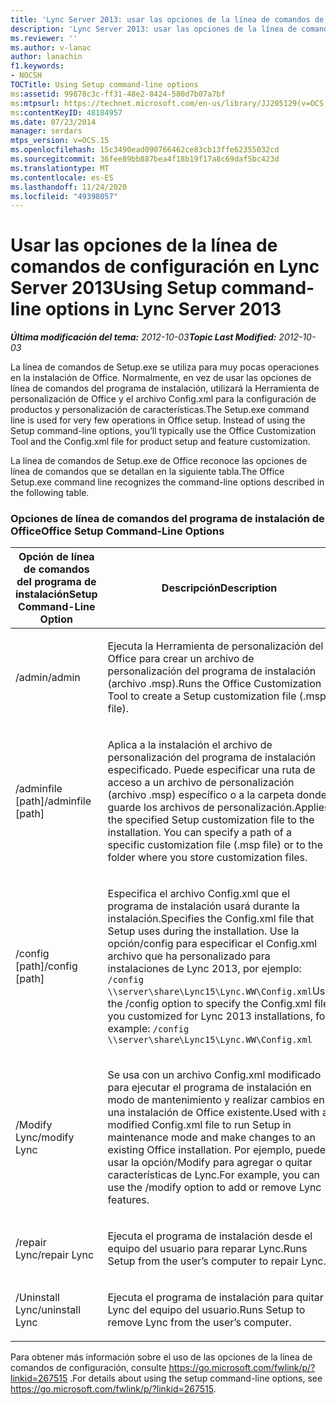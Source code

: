 ```yaml
---
title: 'Lync Server 2013: usar las opciones de la línea de comandos de configuración'
description: 'Lync Server 2013: usar las opciones de la línea de comandos de configuración.'
ms.reviewer: ''
ms.author: v-lanac
author: lanachin
f1.keywords:
- NOCSH
TOCTitle: Using Setup command-line options
ms:assetid: 99878c3c-ff31-48e2-8424-580d7b07a7bf
ms:mtpsurl: https://technet.microsoft.com/en-us/library/JJ205129(v=OCS.15)
ms:contentKeyID: 48184957
ms.date: 07/23/2014
manager: serdars
mtps_version: v=OCS.15
ms.openlocfilehash: 15c3490ead090766462ce83cb13ffe62355032cd
ms.sourcegitcommit: 36fee89bb887bea4f18b19f17a8c69daf5bc423d
ms.translationtype: MT
ms.contentlocale: es-ES
ms.lasthandoff: 11/24/2020
ms.locfileid: "49398057"
---
```

# <a name="using-setup-command-line-options-in-lync-server-2013"></a><span data-ttu-id="323eb-103">Usar las opciones de la línea de comandos de configuración en Lync Server 2013</span><span class="sxs-lookup"><span data-stu-id="323eb-103">Using Setup command-line options in Lync Server 2013</span></span>

<div data-xmlns="http://www.w3.org/1999/xhtml">

<div class="topic" data-xmlns="http://www.w3.org/1999/xhtml" data-msxsl="urn:schemas-microsoft-com:xslt" data-cs="https://msdn.microsoft.com/">

<div data-asp="https://msdn2.microsoft.com/asp">



</div>

<div id="mainSection">

<div id="mainBody"><span data-ttu-id="323eb-104">

<span> </span></span><span class="sxs-lookup"><span data-stu-id="323eb-104">

<span> </span></span></span>

<span data-ttu-id="323eb-105">_**Última modificación del tema:** 2012-10-03_</span><span class="sxs-lookup"><span data-stu-id="323eb-105">_**Topic Last Modified:** 2012-10-03_</span></span>

<span data-ttu-id="323eb-p101">La línea de comandos de Setup.exe se utiliza para muy pocas operaciones en la instalación de Office. Normalmente, en vez de usar las opciones de línea de comandos del programa de instalación, utilizará la Herramienta de personalización de Office y el archivo Config.xml para la configuración de productos y personalización de características.</span><span class="sxs-lookup"><span data-stu-id="323eb-p101">The Setup.exe command line is used for very few operations in Office setup. Instead of using the Setup command-line options, you’ll typically use the Office Customization Tool and the Config.xml file for product setup and feature customization.</span></span>

<span data-ttu-id="323eb-108">La línea de comandos de Setup.exe de Office reconoce las opciones de línea de comandos que se detallan en la siguiente tabla.</span><span class="sxs-lookup"><span data-stu-id="323eb-108">The Office Setup.exe command line recognizes the command-line options described in the following table.</span></span>

### <a name="office-setup-command-line-options"></a><span data-ttu-id="323eb-109">Opciones de línea de comandos del programa de instalación de Office</span><span class="sxs-lookup"><span data-stu-id="323eb-109">Office Setup Command-Line Options</span></span>

<table>
<colgroup>
<col style="width: 50%" />
<col style="width: 50%" />
</colgroup>
<thead>
<tr class="header">
<th><span data-ttu-id="323eb-110">Opción de línea de comandos del programa de instalación</span><span class="sxs-lookup"><span data-stu-id="323eb-110">Setup Command-Line Option</span></span></th>
<th><span data-ttu-id="323eb-111">Descripción</span><span class="sxs-lookup"><span data-stu-id="323eb-111">Description</span></span></th>
</tr>
</thead>
<tbody>
<tr class="odd">
<td><p><span data-ttu-id="323eb-112">/admin</span><span class="sxs-lookup"><span data-stu-id="323eb-112">/admin</span></span></p></td>
<td><p><span data-ttu-id="323eb-113">Ejecuta la Herramienta de personalización del Office para crear un archivo de personalización del programa de instalación (archivo .msp).</span><span class="sxs-lookup"><span data-stu-id="323eb-113">Runs the Office Customization Tool to create a Setup customization file (.msp file).</span></span></p></td>
</tr>
<tr class="even">
<td><p><span data-ttu-id="323eb-114">/adminfile [path]</span><span class="sxs-lookup"><span data-stu-id="323eb-114">/adminfile [path]</span></span></p></td>
<td><p><span data-ttu-id="323eb-p102">Aplica a la instalación el archivo de personalización del programa de instalación especificado. Puede especificar una ruta de acceso a un archivo de personalización (archivo .msp) específico o a la carpeta donde guarde los archivos de personalización.</span><span class="sxs-lookup"><span data-stu-id="323eb-p102">Applies the specified Setup customization file to the installation. You can specify a path of a specific customization file (.msp file) or to the folder where you store customization files.</span></span></p></td>
</tr>
<tr class="odd">
<td><p><span data-ttu-id="323eb-117">/config [path]</span><span class="sxs-lookup"><span data-stu-id="323eb-117">/config [path]</span></span></p></td>
<td><p><span data-ttu-id="323eb-118">Especifica el archivo Config.xml que el programa de instalación usará durante la instalación.</span><span class="sxs-lookup"><span data-stu-id="323eb-118">Specifies the Config.xml file that Setup uses during the installation.</span></span> <span data-ttu-id="323eb-119">Use la opción/config para especificar el Config.xml archivo que ha personalizado para instalaciones de Lync 2013, por ejemplo: <code>/config \\server\share\Lync15\Lync.WW\Config.xml</code></span><span class="sxs-lookup"><span data-stu-id="323eb-119">Use the /config option to specify the Config.xml file you customized for Lync 2013 installations, for example: <code>/config \\server\share\Lync15\Lync.WW\Config.xml</code></span></span></p></td>
</tr>
<tr class="even">
<td><p><span data-ttu-id="323eb-120">/Modify Lync</span><span class="sxs-lookup"><span data-stu-id="323eb-120">/modify Lync</span></span></p></td>
<td><p><span data-ttu-id="323eb-121">Se usa con un archivo Config.xml modificado para ejecutar el programa de instalación en modo de mantenimiento y realizar cambios en una instalación de Office existente.</span><span class="sxs-lookup"><span data-stu-id="323eb-121">Used with a modified Config.xml file to run Setup in maintenance mode and make changes to an existing Office installation.</span></span> <span data-ttu-id="323eb-122">Por ejemplo, puede usar la opción/Modify para agregar o quitar características de Lync.</span><span class="sxs-lookup"><span data-stu-id="323eb-122">For example, you can use the /modify option to add or remove Lync features.</span></span></p></td>
</tr>
<tr class="odd">
<td><p><span data-ttu-id="323eb-123">/repair Lync</span><span class="sxs-lookup"><span data-stu-id="323eb-123">/repair Lync</span></span></p></td>
<td><p><span data-ttu-id="323eb-124">Ejecuta el programa de instalación desde el equipo del usuario para reparar Lync.</span><span class="sxs-lookup"><span data-stu-id="323eb-124">Runs Setup from the user’s computer to repair Lync.</span></span></p></td>
</tr>
<tr class="even">
<td><p><span data-ttu-id="323eb-125">/Uninstall Lync</span><span class="sxs-lookup"><span data-stu-id="323eb-125">/uninstall Lync</span></span></p></td>
<td><p><span data-ttu-id="323eb-126">Ejecuta el programa de instalación para quitar Lync del equipo del usuario.</span><span class="sxs-lookup"><span data-stu-id="323eb-126">Runs Setup to remove Lync from the user’s computer.</span></span></p></td>
</tr>
</tbody>
</table>


<span data-ttu-id="323eb-127">Para obtener más información sobre el uso de las opciones de la línea de comandos de configuración, consulte <https://go.microsoft.com/fwlink/p/?linkid=267515> .</span><span class="sxs-lookup"><span data-stu-id="323eb-127">For details about using the setup command-line options, see <https://go.microsoft.com/fwlink/p/?linkid=267515>.</span></span>

<span data-ttu-id="323eb-128"></div>

<span> </span>

</div>

</div>

</span><span class="sxs-lookup"><span data-stu-id="323eb-128"></div>

<span> </span>

</div>

</div>

</span></span></div>

